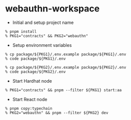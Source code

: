 # webauthn-workspace

- Initial and setup project name

```
% pnpm install
% PKG1="contracts" && PKG2="webauthn"
```

- Setup environment variables

```
% cp package/${PKG1}/.env.example package/${PKG1}/.env
% code package/${PKG1}/.env

% cp package/${PKG2}/.env.example package/${PKG2}/.env
% code package/${PKG2}/.env
```

- Start Hardhat node

```
% PKG1="contracts" && pnpm --filter ${PKG1} start:aa
```

- Start React node

```
% pnpm copy:typechain
% PKG2="webauthn" && pnpm --filter ${PKG2} dev
```
